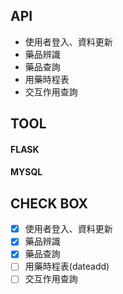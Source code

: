 

## API
* 使用者登入、資料更新
* 藥品辨識
* 藥品查詢
* 用藥時程表
* 交互作用查詢

## TOOL
#### FLASK
#### MYSQL

## CHECK BOX
- [x] 使用者登入、資料更新
- [x] 藥品辨識
- [x] 藥品查詢
- [ ] 用藥時程表(dateadd)
- [ ] 交互作用查詢

